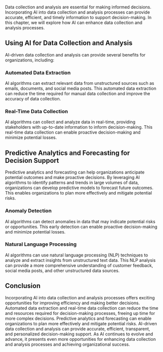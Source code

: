 
Data collection and analysis are essential for making informed decisions. Incorporating AI into data collection and analysis processes can provide accurate, efficient, and timely information to support decision-making. In this chapter, we will explore how AI can enhance data collection and analysis processes.

Using AI for Data Collection and Analysis
-----------------------------------------

AI-driven data collection and analysis can provide several benefits for organizations, including:

### Automated Data Extraction

AI algorithms can extract relevant data from unstructured sources such as emails, documents, and social media posts. This automated data extraction can reduce the time required for manual data collection and improve the accuracy of data collection.

### Real-Time Data Collection

AI algorithms can collect and analyze data in real-time, providing stakeholders with up-to-date information to inform decision-making. This real-time data collection can enable proactive decision-making and minimize potential losses.

Predictive Analytics and Forecasting for Decision Support
---------------------------------------------------------

Predictive analytics and forecasting can help organizations anticipate potential outcomes and make proactive decisions. By leveraging AI algorithms to identify patterns and trends in large volumes of data, organizations can develop predictive models to forecast future outcomes. This enables organizations to plan more effectively and mitigate potential risks.

### Anomaly Detection

AI algorithms can detect anomalies in data that may indicate potential risks or opportunities. This early detection can enable proactive decision-making and minimize potential losses.

### Natural Language Processing

AI algorithms can use natural language processing (NLP) techniques to analyze and extract insights from unstructured text data. This NLP analysis can provide a more comprehensive understanding of customer feedback, social media posts, and other unstructured data sources.

Conclusion
----------

Incorporating AI into data collection and analysis processes offers exciting opportunities for improving efficiency and making better decisions. Automated data extraction and real-time data collection can reduce the time and resources required for decision-making processes, freeing up time for more complex decisions. Predictive analytics and forecasting can enable organizations to plan more effectively and mitigate potential risks. AI-driven data collection and analysis can provide accurate, efficient, transparent, and personalized decision-making support. As AI continues to evolve and advance, it presents even more opportunities for enhancing data collection and analysis processes and achieving organizational success.
